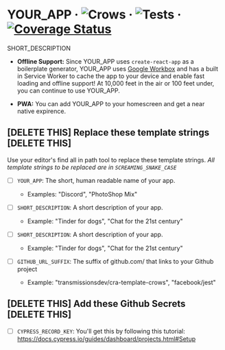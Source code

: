 # YOUR_APP &middot; ![Crows](https://img.shields.io/badge/Made%20with-Crows-black?logo=react&logoColor=white) &middot; ![Tests](https://github.com/GITHUB_URL_SUFFIX/workflows/Tests/badge.svg) &middot; [![Coverage Status](https://coveralls.io/repos/github/GITHUB_URL_SUFFIX/badge.svg?branch=master)](https://coveralls.io/github/GITHUB_URL_SUFFIX?branch=master)

SHORT_DESCRIPTION

- **Offline Support:** Since YOUR_APP uses `create-react-app` as a boilerplate generator, YOUR_APP uses [Google Workbox](https://developers.google.com/web/tools/workbox) and has a built in Service Worker to cache the app to your device and enable fast loading and offline support! At 10,000 feet in the air or 100 feet under, you can continue to use YOUR_APP.

- **PWA:** You can add YOUR_APP to your homescreen and get a near native expirence.

## [DELETE THIS] Replace these template strings [DELETE THIS]

Use your editor's find all in path tool to replace these template strings.
_All template strings to be replaced are in `SCREAMING_SNAKE_CASE`_

- [ ] `YOUR_APP`: The short, human readable name of your app.

  - Examples: "Discord", "PhotoShop Mix"

- [ ] `SHORT_DESCRIPTION`: A short description of your app.

  - Example: "Tinder for dogs", "Chat for the 21st century"

- [ ] `SHORT_DESCRIPTION`: A short description of your app.

  - Example: "Tinder for dogs", "Chat for the 21st century"

- [ ] `GITHUB_URL_SUFFIX`: The suffix of github.com/ that links to your Github project

  - Example: "transmissionsdev/cra-template-crows", "facebook/jest"

## [DELETE THIS] Add these Github Secrets [DELETE THIS]

- [ ] `CYPRESS_RECORD_KEY`: You'll get this by following this tutorial: https://docs.cypress.io/guides/dashboard/projects.html#Setup
